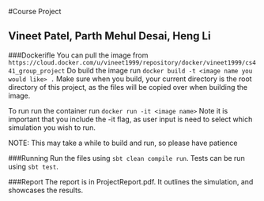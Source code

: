 #Course Project
## Vineet Patel, Parth Mehul Desai, Heng Li


###Dockerifle
You can pull the image from `https://cloud.docker.com/u/vineet1999/repository/docker/vineet1999/cs441_group_project`
Do build the image run `docker build -t <image name you would like> .`
Make sure when you build, your current directory is the root directory
of this project, as the files will be copied over when building the image. 

To run run the container run
`docker run -it <image name>`
Note it is important that you include the -it flag, as user input is need
to select which simulation you wish to run. 

NOTE: This may take a while to build and run, so please have patience


###Running
Run the files using `sbt clean compile run`.
Tests can be run using `sbt test`.

###Report
The report is in ProjectReport.pdf. It outlines the simulation, and showcases the results.